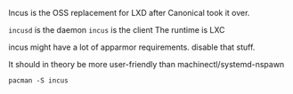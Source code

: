 Incus is the OSS replacement for LXD after Canonical took it over.

`incusd` is the daemon
`incus` is the client
The runtime is LXC

incus might have a lot of apparmor requirements. disable that stuff.

It should in theory be more user-friendly than machinectl/systemd-nspawn

`pacman -S incus`